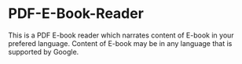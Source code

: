 # PDF-E-Book-Reader

This is a PDF E-book reader which narrates content of E-book in your prefered language. Content of E-book may be in any language that is supported by Google.
